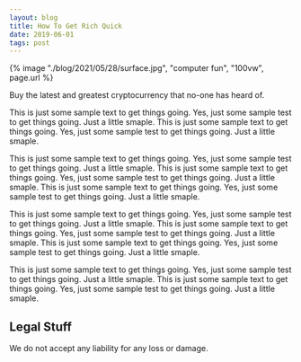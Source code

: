 ```yaml
---
layout: blog
title: How To Get Rich Quick
date: 2019-06-01
tags: post
---
```

{% image "./blog/2021/05/28/surface.jpg", "computer fun", "100vw", page.url %}
<!-- Excerpt Start -->
Buy the latest and greatest cryptocurrency that no-one has heard of.
<!-- Excerpt End -->


This is just some sample text to get things going. Yes, just some sample test to get things going. Just a little smaple. This is just some sample text to get things going. Yes, just some sample test to get things going. Just a little smaple.

This is just some sample text to get things going. Yes, just some sample test to get things going. Just a little smaple.
This is just some sample text to get things going. Yes, just some sample test to get things going. Just a little smaple.
This is just some sample text to get things going. Yes, just some sample test to get things going. Just a little smaple.

This is just some sample text to get things going. Yes, just some sample test to get things going. Just a little smaple.
This is just some sample text to get things going. Yes, just some sample test to get things going. Just a little smaple.
This is just some sample text to get things going. Yes, just some sample test to get things going. Just a little smaple.


This is just some sample text to get things going. Yes, just some sample test to get things going. Just a little smaple.
This is just some sample text to get things going. Yes, just some sample test to get things going. Just a little smaple.


## Legal Stuff
We do not accept any liability for any loss or damage.